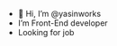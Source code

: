 - 👋 Hi, I’m @yasinworks
- I’m Front-End developer
- Looking for job

<!---
yasinworks/yasinworks is a ✨ special ✨ repository because its `README.md` (this file) appears on your GitHub profile.
You can click the Preview link to take a look at your changes.
--->
